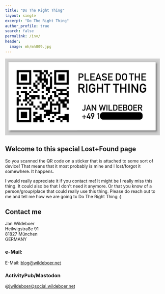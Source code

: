 ```yaml
---
title: "Do The Right Thing"
layout: single
excerpt: "Do The Right Thing"
author_profile: true
search: false
permalink: /inv/
header:
  image: mh/mh009.jpg
---
```


![Do The Right Thing](/assets/dtrt.png)

## Welcome to this special Lost+Found page

So you scanned the QR code on a sticker that is attached to some sort of device! That means that it most probably is mine and I lost/forgot it somewhere. It happens.

I would really appreciate it if you contact me! It might be I really miss this thing. It could also be that I don't need it anymore. Or that you know of a person/group/place that could really use this thing. Please do reach out to me and tell me how we are going to Do The Right Thing :)

## Contact me

Jan Wildeboer  
Heilwigstraße 91  
81827 München  
GERMANY

### e-Mail:

E-Mail: blog@wildeboer.net

### ActivityPub/Mastodon

@jwildeboer@social.wildeboer.net
